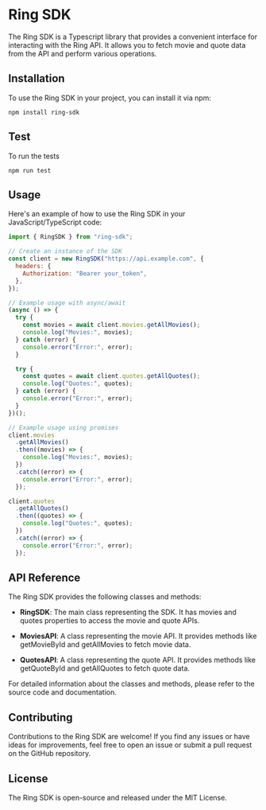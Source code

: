 # Ring SDK

The Ring SDK is a Typescript library that provides a convenient interface for interacting with the Ring API. It allows you to fetch movie and quote data from the API and perform various operations.

## Installation

To use the Ring SDK in your project, you can install it via npm:

`npm install ring-sdk`

## Test

To run the tests

`npm run test`

## Usage

Here's an example of how to use the Ring SDK in your JavaScript/TypeScript code:

```javascript
import { RingSDK } from "ring-sdk";

// Create an instance of the SDK
const client = new RingSDK("https://api.example.com", {
  headers: {
    Authorization: "Bearer your_token",
  },
});

// Example usage with async/await
(async () => {
  try {
    const movies = await client.movies.getAllMovies();
    console.log("Movies:", movies);
  } catch (error) {
    console.error("Error:", error);
  }

  try {
    const quotes = await client.quotes.getAllQuotes();
    console.log("Quotes:", quotes);
  } catch (error) {
    console.error("Error:", error);
  }
})();

// Example usage using promises
client.movies
  .getAllMovies()
  .then((movies) => {
    console.log("Movies:", movies);
  })
  .catch((error) => {
    console.error("Error:", error);
  });

client.quotes
  .getAllQuotes()
  .then((quotes) => {
    console.log("Quotes:", quotes);
  })
  .catch((error) => {
    console.error("Error:", error);
  });
```

## API Reference

The Ring SDK provides the following classes and methods:

- **RingSDK**: The main class representing the SDK. It has movies and quotes properties to access the movie and quote APIs.

- **MoviesAPI**: A class representing the movie API. It provides methods like getMovieById and getAllMovies to fetch movie data.

- **QuotesAPI**: A class representing the quote API. It provides methods like getQuoteById and getAllQuotes to fetch quote data.

For detailed information about the classes and methods, please refer to the source code and documentation.

## Contributing

Contributions to the Ring SDK are welcome! If you find any issues or have ideas for improvements, feel free to open an issue or submit a pull request on the GitHub repository.

## License

The Ring SDK is open-source and released under the MIT License.
